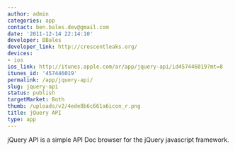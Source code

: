 ```yaml
---
author: admin
categories: app
contact: ben.bales.dev@gmail.com
date: '2011-12-14 22:14:10'
developer: BBales
developer_link: http://crescentleaks.org/
devices: 
- ios
ios_link: http://itunes.apple.com/ar/app/jquery-api/id457446019?mt=8
itunes_id: '457446019'
permalink: /app/jquery-api/
slug: jquery-api
status: publish
targetMarket: Both
thumb: /uploads/v2/4ede8b6c661a6icon_r.png
title: jQuery API
type: app
---
```


jQuery API is a simple API Doc browser for the jQuery javascript framework.